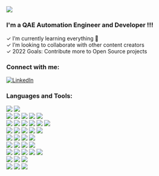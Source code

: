 ## ![](https://i.ibb.co/Qmh2hBd/rodrigo-odhin-min.png)

### I'm a QAE Automation Engineer and Developer !!!

✓ I’m currently learning everything 🤣 <br>
✓ I’m looking to collaborate with other content creators <br>
✓ 2022 Goals: Contribute more to Open Source projects

### Connect with me:

[![LinkedIn](https://img.shields.io/badge/linkedin-%230077B5.svg?style=for-the-badge&logo=linkedin&logoColor=white)](https://www.linkedin.com/in/rodrigocostacorrea/)

### Languages and Tools:

![](https://img.shields.io/badge/html5-%23E34F26.svg?style=for-the-badge&logo=html5&logoColor=white)
![](https://img.shields.io/badge/css3-%231572B6.svg?style=for-the-badge&logo=css3&logoColor=white)
<br>
![](https://img.shields.io/badge/go-%2300ADD8.svg?style=for-the-badge&logo=go&logoColor=white)
![](https://img.shields.io/badge/ruby-%23CC342D.svg?style=for-the-badge&logo=ruby&logoColor=white)
![](https://img.shields.io/badge/rails-%23CC0000.svg?style=for-the-badge&logo=ruby-on-rails&logoColor=white)
![](https://img.shields.io/badge/php-%23777BB4.svg?style=for-the-badge&logo=php&logoColor=white)
![](https://img.shields.io/badge/java-%23ED8B00.svg?style=for-the-badge&logo=java&logoColor=white)
<br>
![](https://img.shields.io/badge/javascript-%23323330.svg?style=for-the-badge&logo=javascript&logoColor=%23F7DF1E)
![](https://img.shields.io/badge/jquery-%230769AD.svg?style=for-the-badge&logo=jquery&logoColor=white)
![](https://img.shields.io/badge/NPM-%23000000.svg?style=for-the-badge&logo=npm&logoColor=white)
![](https://img.shields.io/badge/node.js-6DA55F?style=for-the-badge&logo=node.js&logoColor=white)
![](https://img.shields.io/badge/vuejs-%2335495e.svg?style=for-the-badge&logo=vuedotjs&logoColor=%234FC08D)
![](https://img.shields.io/badge/yarn-%232C8EBB.svg?style=for-the-badge&logo=yarn&logoColor=white)
<br>
![](https://img.shields.io/badge/JWT-black?style=for-the-badge&logo=JSON%20web%20tokens)
![](https://img.shields.io/badge/markdown-%23000000.svg?style=for-the-badge&logo=markdown&logoColor=white)
![](https://img.shields.io/badge/shell_script-%23121011.svg?style=for-the-badge&logo=gnu-bash&logoColor=white)
![](https://img.shields.io/badge/VIM-%2311AB00.svg?style=for-the-badge&logo=vim&logoColor=white)
![](https://img.shields.io/badge/Visual%20Studio%20Code-0078d7.svg?style=for-the-badge&logo=visual-studio-code&logoColor=white)
<br>
![](https://img.shields.io/badge/git-%23F05033.svg?style=for-the-badge&logo=git&logoColor=white)
![](https://img.shields.io/badge/gitlab-%23181717.svg?style=for-the-badge&logo=gitlab&logoColor=white)
![](https://img.shields.io/badge/GitLabCI-%23181717.svg?style=for-the-badge&logo=gitlab&logoColor=white)
![](https://img.shields.io/badge/github-%23121011.svg?style=for-the-badge&logo=github&logoColor=white)
<br>
![](https://img.shields.io/badge/mysql-%2300f.svg?style=for-the-badge&logo=mysql&logoColor=white)
![](https://img.shields.io/badge/redis-%23DD0031.svg?style=for-the-badge&logo=redis&logoColor=white)
![](https://img.shields.io/badge/sqlite-%2307405e.svg?style=for-the-badge&logo=sqlite&logoColor=white)
![](https://img.shields.io/badge/postgres-%23316192.svg?style=for-the-badge&logo=postgresql&logoColor=white)
<br>
![](https://img.shields.io/badge/-cypress-%23E5E5E5?style=for-the-badge&logo=cypress&logoColor=058a5e)
![](https://img.shields.io/badge/mac%20os-000000?style=for-the-badge&logo=macos&logoColor=F0F0F0)
![](https://img.shields.io/badge/Brave-FB542B?style=for-the-badge&logo=Brave&logoColor=white)
![](https://img.shields.io/badge/Postman-FF6C37?style=for-the-badge&logo=postman&logoColor=white)
![](https://img.shields.io/badge/-Swagger-%23Clojure?style=for-the-badge&logo=swagger&logoColor=white)
<br>
![](https://img.shields.io/badge/docker-%230db7ed.svg?style=for-the-badge&logo=docker&logoColor=white)
![](https://img.shields.io/badge/vagrant-%231563FF.svg?style=for-the-badge&logo=vagrant&logoColor=white)
![](https://img.shields.io/badge/Ubuntu-E95420?style=for-the-badge&logo=ubuntu&logoColor=white)
<br>
![](https://img.shields.io/badge/Discord_Gophers-%237289DA.svg?style=for-the-badge&logo=discord&logoColor=white)
![](https://img.shields.io/badge/Fiber-%237289DA.svg?style=for-the-badge&logo=discord&logoColor=white)
![](https://img.shields.io/badge/Vue_Land-%237289DA.svg?style=for-the-badge&logo=discord&logoColor=white)
 
<br />
<br />

